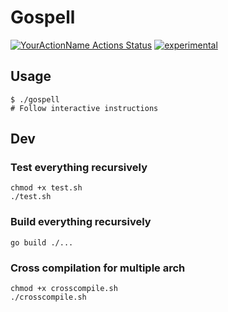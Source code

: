 # Gospell
[![YourActionName Actions Status](https://github.com/alainrk/gospell/workflows/Go/badge.svg)](https://github.com/alainrk/gospell/actions)
[![experimental](http://badges.github.io/stability-badges/dist/experimental.svg)](http://github.com/badges/stability-badges)

## Usage
```
$ ./gospell
# Follow interactive instructions
```

## Dev

### Test everything recursively
```
chmod +x test.sh
./test.sh
```

### Build everything recursively
```
go build ./...
```

### Cross compilation for multiple arch
```
chmod +x crosscompile.sh
./crosscompile.sh
```

